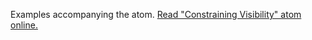 

Examples accompanying the atom.
[Read "Constraining Visibility" atom online.](https://stepik.org/lesson/104331/step/1)
